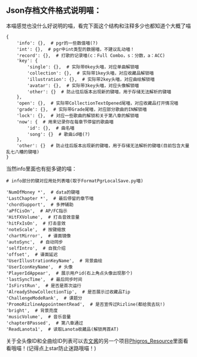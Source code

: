 ## Json存档文件格式说明喵：

本喵感觉也没什么好说明的喵，看完下面这个结构和注释多少也都知道个大概了喵

```
{
    'info': {},  # pgr的一些数值喵(?)
    'int': {},  # pgr中int类型的数据喵，不建议乱动喵！
    'record': {},  # 打歌的记录喵(c：Full Combo，s：分数，a：ACC)
    'key': {
        'single': {},  # 实际带0key头喵，对应单曲解锁喵
        'collection': {},  # 实际带1key头喵，对应收藏品解锁喵
        'illustration': {},  # 实际带2key头喵，对应曲绘解锁喵
        'avatar': {},  # 实际带3key头喵，对应头像解锁喵
        'other': {}  # 防止往后版本出现新的键喵，用于存储无法解析的键喵
    },
    'open': {},  # 实际带CollectionTextOpened尾喵，对应收藏品打开情况喵
    'grade': {},  # 实际带Grade尾喵，对应部分歌曲的IN解锁喵
    'lock': {},  # 对应一些歌曲的解锁和关于第八章的解锁喵
    'now': {  # 用来记录你在每章节停留的歌曲喵
        'id': {},  # 曲名喵
        'song': {}  # 歌曲id喵(?)
    },
    'other': {}  # 防止往后版本出现新的键喵，用于存储无法解析的键喵(目前包含大量乱七八糟的键喵)
}
```

当然info里面也有挺多键的喵：

```
# info部分的键对应用处列表喵(取于FormatPgrLocalSave.py喵)

'NumOfMoney *',  # data的键喵
'LastChapter *',  # 最后停留的章节喵
'chordSupport',  # 多押辅助
'aPfCisOn',  # AP/FC指示
'HitFXVolume',  # 打击音效音量
'hitFxIsOn',  # 打击音效
'noteScale',  # 按键缩放
'chartMirror',  # 谱面镜像
'autoSync',  # 自动同步
'selfIntro',  # 自我介绍
'offset',  # 谱面延迟
'UserIllustrationKeyName',  # 背景曲绘
'UserIconKeyName',  # 头像
'PlayerIdAppear',  # 展示用户id(右上角点头像出现那个)
'lastSyncTime',  # 最后同步时间
'IsFirstRun',  # 是否是首次运行
'AlreadyShowCollectionTip',  # 是否展示过收藏品Tip
'ChallengeModeRank',  # 课题分
'PromoRizlineAppointmentRead',  # 是否宣传过Rizline(都给我去玩!)
'bright',  # 背景亮度
'musicVolume',  # 音乐音量
'chapter8Passed',  # 第八章通过
'ReadLanota1',  # 读取Lanota收藏品(解锁两首AT)

```

关于全头像ID和全曲绘ID列表可以去[文酱](https://github.com/7aGiven)的另一个项目[Phigros_Resource](https://github.com/7aGiven/Phigros_Resource/)里面看看哦喵！(记得点上star防止迷路哦喵！)

